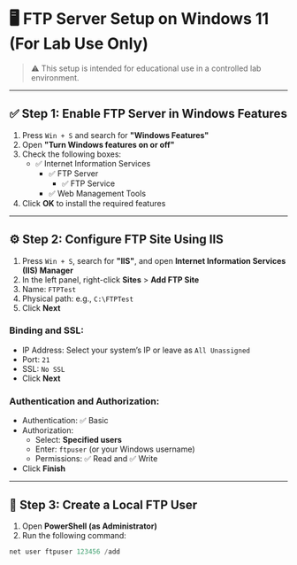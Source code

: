 # 🖥️ FTP Server Setup on Windows 11 (For Lab Use Only)

> ⚠️ This setup is intended for educational use in a controlled lab environment.

---

## ✅ Step 1: Enable FTP Server in Windows Features

1. Press `Win + S` and search for **"Windows Features"**
2. Open **"Turn Windows features on or off"**
3. Check the following boxes:
   - ✅ Internet Information Services
     - ✅ FTP Server
       - ✅ FTP Service
     - ✅ Web Management Tools
4. Click **OK** to install the required features

---

## ⚙️ Step 2: Configure FTP Site Using IIS

1. Press `Win + S`, search for **"IIS"**, and open **Internet Information Services (IIS) Manager**
2. In the left panel, right-click **Sites** > **Add FTP Site**
3. Name: `FTPTest`
4. Physical path: e.g., `C:\FTPTest`
5. Click **Next**

### Binding and SSL:
- IP Address: Select your system’s IP or leave as `All Unassigned`
- Port: `21`
- SSL: `No SSL`
- Click **Next**

### Authentication and Authorization:
- Authentication: ✅ Basic
- Authorization:
  - Select: **Specified users**
  - Enter: `ftpuser` (or your Windows username)
  - Permissions: ✅ Read and ✅ Write
- Click **Finish**

---

## 👤 Step 3: Create a Local FTP User

1. Open **PowerShell (as Administrator)**
2. Run the following command:

```powershell
net user ftpuser 123456 /add


